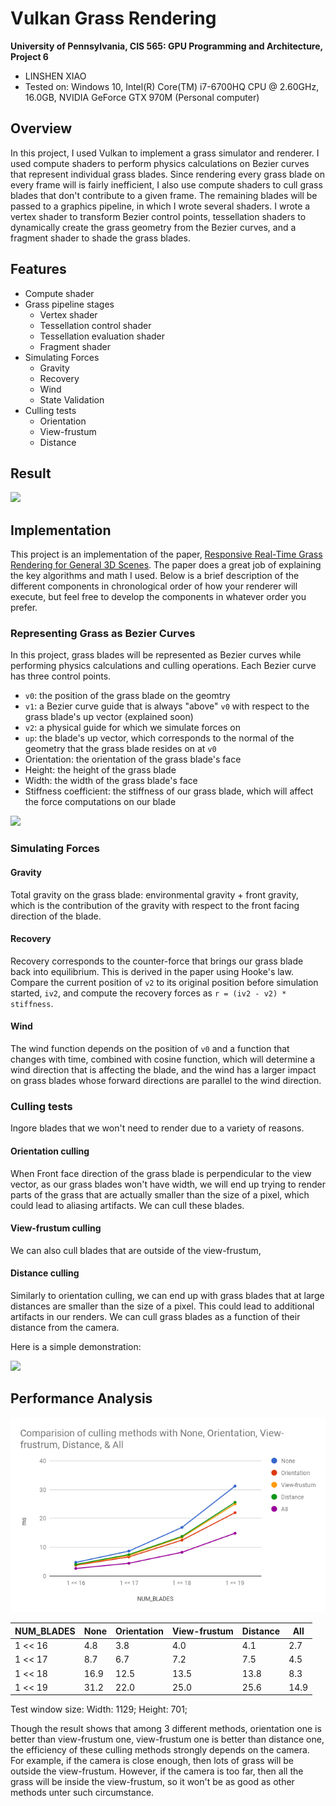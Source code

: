 Vulkan Grass Rendering
========================

**University of Pennsylvania, CIS 565: GPU Programming and Architecture, Project 6**

* LINSHEN XIAO
* Tested on: Windows 10, Intel(R) Core(TM) i7-6700HQ CPU @ 2.60GHz, 16.0GB, NVIDIA GeForce GTX 970M (Personal computer)

## Overview

In this project, I used Vulkan to implement a grass simulator and renderer. I
used compute shaders to perform physics calculations on Bezier curves that represent individual grass blades. Since rendering every grass blade on every frame will is fairly inefficient, I also use compute shaders to cull grass blades that don't contribute to a given frame. The remaining blades will be passed to a graphics pipeline, in which I wrote several shaders. I wrote a vertex shader to transform Bezier control points, tessellation shaders to dynamically create
the grass geometry from the Bezier curves, and a fragment shader to shade the grass blades.

## Features

* Compute shader 
* Grass pipeline stages
	* Vertex shader
	* Tessellation control shader
	* Tessellation evaluation shader
	* Fragment shader
* Simulating Forces
	* Gravity
	* Recovery
	* Wind
	* State Validation
* Culling tests
	* Orientation
	* View-frustum
	* Distance

## Result

![](img/grass2.gif)

## Implementation

This project is an implementation of the paper, [Responsive Real-Time Grass Rendering for General 3D Scenes](https://www.cg.tuwien.ac.at/research/publications/2017/JAHRMANN-2017-RRTG/JAHRMANN-2017-RRTG-draft.pdf).
The paper does a great job of explaining the key algorithms and math I used. Below is a brief description of the different components in chronological order of how your renderer will execute, but feel free to develop the components in whatever order you prefer.

### Representing Grass as Bezier Curves

In this project, grass blades will be represented as Bezier curves while performing physics calculations and culling operations. 
Each Bezier curve has three control points.
* `v0`: the position of the grass blade on the geomtry
* `v1`: a Bezier curve guide that is always "above" `v0` with respect to the grass blade's up vector (explained soon)
* `v2`: a physical guide for which we simulate forces on
* `up`: the blade's up vector, which corresponds to the normal of the geometry that the grass blade resides on at `v0`
* Orientation: the orientation of the grass blade's face
* Height: the height of the grass blade
* Width: the width of the grass blade's face
* Stiffness coefficient: the stiffness of our grass blade, which will affect the force computations on our blade

![](img/blade_model.jpg)

### Simulating Forces

#### Gravity

Total gravity on the grass blade: environmental gravity + front gravity, which is the contribution of the gravity with respect to the front facing direction of the blade.

#### Recovery

Recovery corresponds to the counter-force that brings our grass blade back into equilibrium. This is derived in the paper using Hooke's law.
Compare the current position of `v2` to its original position before
simulation started, `iv2`, and compute the recovery forces as `r = (iv2 - v2) * stiffness`.

#### Wind

The wind function depends on the position of `v0` and a function that changes with time, combined with cosine function, which will determine a wind direction that is affecting the blade, and the wind has a larger impact on grass blades whose forward directions are parallel to the wind direction.

### Culling tests

Ingore blades that we won't need to render due to a variety of reasons.

#### Orientation culling

When Front face direction of the grass blade is perpendicular to the view vector, as our grass blades won't have width, we will end up trying to render parts of the grass that are actually smaller than the size of a pixel, which could lead to aliasing artifacts. We can cull these blades.

#### View-frustum culling

We can also cull blades that are outside of the view-frustum, 

#### Distance culling

Similarly to orientation culling, we can end up with grass blades that at large distances are smaller than the size of a pixel. This could lead to additional artifacts in our renders. We can cull grass blades as a function of their distance from the camera.

Here is a simple demonstration:

![](img/grass4.gif)

## Performance Analysis

![](img/chart.png)

| NUM_BLADES | None | Orientation | View-frustum | Distance | All  |
|------------|------|-------------|--------------|----------|------|
| 1 << 16    | 4.8  | 3.8         | 4.0          | 4.1      | 2.7  |
| 1 << 17    | 8.7  | 6.7         | 7.2          | 7.5      | 4.5  |
| 1 << 18    | 16.9 | 12.5        | 13.5         | 13.8     | 8.3  |
| 1 << 19    | 31.2 | 22.0        | 25.0         | 25.6     | 14.9 |

Test window size: Width: 1129; Height: 701;

Though the result shows that among 3 different methods, orientation one is better than view-frustum one, view-frustum one is better than distance one, the efficiency of these culling methods strongly depends on the camera. For example, if the camera is close enough, then lots of grass will be outside the view-frustum. However, if the camera is too far, then all the grass will be inside the view-frustum, so it won't be as good as other methods unter such circumstance.






